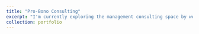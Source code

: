 ```yaml
---
title: "Pro-Bono Consulting"
excerpt: "I'm currently exploring the management consulting space by working on short high-impact projects organized by Texas A&M Graduate Consulting Club"
collection: portfolio
---
```


